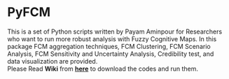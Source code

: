 # PyFCM
This is a set of Python scripts written by Payam Aminpour for Researchers who want to run more robust analysis with Fuzzy Cognitive Maps. In this package FCM aggregation techniques, FCM Clustering, FCM Scenario Analysis, FCM Sensitivity and Uncertainty Analysis, Credibility test, and data visualization are provided.  
Please Read **Wiki** from [**here**](https://github.com/payamaminpour/PyFCM/wiki ) to download the codes and run them.
